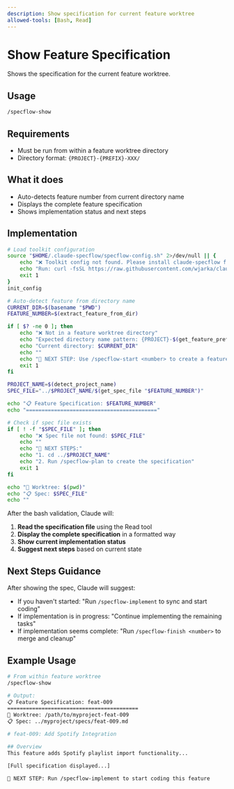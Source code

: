 ```yaml
---
description: Show specification for current feature worktree
allowed-tools: [Bash, Read]
---
```


# Show Feature Specification

Shows the specification for the current feature worktree.

## Usage
```bash
/specflow-show
```

## Requirements
- Must be run from within a feature worktree directory
- Directory format: `{PROJECT}-{PREFIX}-XXX/`

## What it does
- Auto-detects feature number from current directory name
- Displays the complete feature specification
- Shows implementation status and next steps

## Implementation

```bash
# Load toolkit configuration
source "$HOME/.claude-specflow/specflow-config.sh" 2>/dev/null || {
    echo "❌ Toolkit config not found. Please install claude-specflow first."
    echo "Run: curl -fsSL https://raw.githubusercontent.com/wjarka/claude-specflow/main/install.sh | bash"
    exit 1
}
init_config

# Auto-detect feature from directory name
CURRENT_DIR=$(basename "$PWD")
FEATURE_NUMBER=$(extract_feature_from_dir)

if [ $? -ne 0 ]; then
    echo "❌ Not in a feature worktree directory"  
    echo "Expected directory name pattern: {PROJECT}-$(get_feature_prefix)-XXX"
    echo "Current directory: $CURRENT_DIR"
    echo ""
    echo "🚀 NEXT STEP: Use /specflow-start <number> to create a feature worktree"
    exit 1
fi

PROJECT_NAME=$(detect_project_name)
SPEC_FILE="../$PROJECT_NAME/$(get_spec_file "$FEATURE_NUMBER")"

echo "📋 Feature Specification: $FEATURE_NUMBER"
echo "=========================================="

# Check if spec file exists
if [ ! -f "$SPEC_FILE" ]; then
    echo "❌ Spec file not found: $SPEC_FILE"
    echo ""
    echo "🚀 NEXT STEPS:"
    echo "1. cd ../$PROJECT_NAME"
    echo "2. Run /specflow-plan to create the specification"
    exit 1
fi

echo "📁 Worktree: $(pwd)"
echo "📋 Spec: $SPEC_FILE"
echo ""
```

After the bash validation, Claude will:
1. **Read the specification file** using the Read tool
2. **Display the complete specification** in a formatted way
3. **Show current implementation status**
4. **Suggest next steps** based on current state

## Next Steps Guidance
After showing the spec, Claude will suggest:
- If you haven't started: "Run `/specflow-implement` to sync and start coding"
- If implementation is in progress: "Continue implementing the remaining tasks"
- If implementation seems complete: "Run `/specflow-finish <number>` to merge and cleanup"

## Example Usage
```bash
# From within feature worktree
/specflow-show

# Output:
📋 Feature Specification: feat-009
==========================================
📁 Worktree: /path/to/myproject-feat-009
📋 Spec: ../myproject/specs/feat-009.md

# feat-009: Add Spotify Integration

## Overview
This feature adds Spotify playlist import functionality...

[Full specification displayed...]

🚀 NEXT STEP: Run /specflow-implement to start coding this feature
```